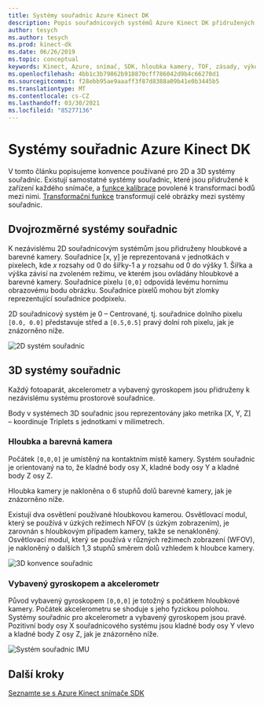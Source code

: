 ```yaml
---
title: Systémy souřadnic Azure Kinect DK
description: Popis souřadnicových systémů Azure Kinect DK přidružených k senzorům Azure DK
author: tesych
ms.author: tesych
ms.prod: kinect-dk
ms.date: 06/26/2019
ms.topic: conceptual
keywords: Kinect, Azure, snímač, SDK, hloubka kamery, TOF, zásady, výkon, neplatnost
ms.openlocfilehash: 4bb1c3b79862b918870cff786042d9b4c66270d1
ms.sourcegitcommit: f28ebb95ae9aaaff3f87d8388a09b41e0b3445b5
ms.translationtype: MT
ms.contentlocale: cs-CZ
ms.lasthandoff: 03/30/2021
ms.locfileid: "85277136"
---
```

# <a name="azure-kinect-dk-coordinate-systems"></a>Systémy souřadnic Azure Kinect DK

V tomto článku popisujeme konvence používané pro 2D a 3D systémy souřadnic.  Existují samostatné systémy souřadnic, které jsou přidružené k zařízení každého snímače, a [funkce kalibrace](use-calibration-functions.md) povolené k transformaci bodů mezi nimi. [Transformační funkce](use-image-transformation.md) transformují celé obrázky mezi systémy souřadnic.  

## <a name="2d-coordinate-systems"></a>Dvojrozměrné systémy souřadnic

 K nezávislému 2D souřadnicovým systémům jsou přidruženy hloubkové a barevné kamery. Souřadnice [x, y] je reprezentovaná v jednotkách v pixelech, kde *x* rozsahy od 0 do šířky-1 a *y* rozsahu od 0 do výšky 1. Šířka a výška závisí na zvoleném režimu, ve kterém jsou ovládány hloubkové a barevné kamery. Souřadnice pixelu `[0,0]` odpovídá levému hornímu obrazovému bodu obrázku. Souřadnice pixelů mohou být zlomky reprezentující souřadnice podpixelu.

2D souřadnicový systém je 0 – Centrované, tj. souřadnice dolního pixelu `[0.0, 0.0]` představuje střed a `[0.5,0.5]` pravý dolní roh pixelu, jak je znázorněno níže.

   ![2D systém souřadnic](./media/concepts/concepts-coordinate-systems/coordinate-systems-sdk-2d-system.png)

## <a name="3d-coordinate-systems"></a>3D systémy souřadnic

Každý fotoaparát, akcelerometr a vybavený gyroskopem jsou přidruženy k nezávislému systému prostorové souřadnice.

Body v systémech 3D souřadnic jsou reprezentovány jako metrika [X, Y, Z] – koordinuje Triplets s jednotkami v milimetrech.

### <a name="depth-and-color-camera"></a>Hloubka a barevná kamera

Počátek `[0,0,0]` je umístěný na kontaktním místě kamery. Systém souřadnic je orientovaný na to, že kladné body osy X, kladné body osy Y a kladné body Z osy Z.

Hloubka kamery je nakloněna o 6 stupňů dolů barevné kamery, jak je znázorněno níže. 

Existují dva osvětlení používané hloubkovou kamerou. Osvětlovací modul, který se používá v úzkých režimech NFOV (s úzkým zobrazením), je zarovnán s hloubkovým případem kamery, takže se nenakloněný. Osvětlovací modul, který se používá v různých režimech zobrazení (WFOV), je nakloněný o dalších 1,3 stupňů směrem dolů vzhledem k hloubce kamery.

![3D konvence souřadnic](./media/concepts/concepts-coordinate-systems/coordinate-systems-camera-features.png)

### <a name="gyroscope-and-accelerometer"></a>Vybavený gyroskopem a akcelerometr

Původ vybavený gyroskopem `[0,0,0]` je totožný s počátkem hloubkové kamery. Počátek akcelerometru se shoduje s jeho fyzickou polohou. Systémy souřadnic pro akcelerometr a vybavený gyroskopem jsou pravé. Pozitivní body osy X souřadnicového systému jsou kladné body osy Y vlevo a kladné body Z osy Z, jak je znázorněno níže.

![Systém souřadnic IMU](./media/concepts/concepts-coordinate-systems/coordinate-systems-gyroscope.png)

## <a name="next-steps"></a>Další kroky

[Seznamte se s Azure Kinect snímače SDK](about-sensor-sdk.md)
